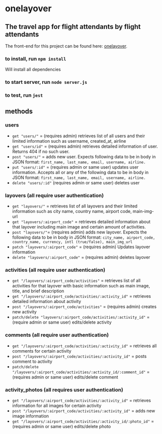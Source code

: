 # onelayover
## The travel app for flight attendants by flight attendants

The front-end for this project can be found here: [onelayover](https://github.com/JAWeiss89/onelayover).  

### to install, run `npm install`
Will install all dependencies

### to start server, run `node server.js`

### to test, run `jest`
## methods
### users

* `get "users/"` = (requires admin) retrieves list of all users and their limited information such as username, created_at, airline
* `get "users/id"` = (requires admin) retrieves detailed information of user. Returns 404 if no such user. 
* `post "users/"` = adds new user. Expects following data to be in body in JSON format: `first_name, last_name, email, username, airline.`
* `put "users/:id"` = (requires admin or same user) updates user information. Accepts all or any of the  following data to be in body in JSON format: `first_name, last_name, email, username, airline.` 
* `delete "users/:id"` (requires admin or same user) deletes user

### layovers (all require user authentication)
* `get "layovers/"` = retrieves list of all layovers and their limited information such as city name, country name, airport code, main-img-url
* `get "layovers/:airport_code"` = retrieves detailed information about that layover including main image and certain amount of activities. 
* `post "layovers/"`= (requires admin) adds new layover. Expects the following data to be in body in JSON format: `city_name, airport_code, country_name, currency, intl (true/false), main_img_url` 
* `patch "layovers/:airport_code"` = (requires admin) Updates layover information
* `delete "layovers/:airport_code"` = (requires admin) deletes layover

### activities (all require user authentication) 
* `get "/layovers/:airport_code/activities"` = retrieves list of all activities for that layover with basic information such as main image, title, and brief description
* `get "/layovers/:airport_code/activities/:activity_id"` = retrieves detailed information about activity
* `post "/layovers/:airport_code/activities"` = (requires admin) creates new activity
* `patch/delete "layovers/:airport_code/activities/:activity_id"` = (require admin or same user) edits/delete activity

### comments (all require user authentication)
* `get "/layovers/:airport_code/activities/:activity_id"` = retrieves all comments for certain activity
* `post "/layovers/:airport_code/activities/:activity_id"` = posts comment to activity
* `patch/delete "/layovers/:airport_code/activities/:activity_id/:comment_id"` = (requires admin or same user) edits/delete comment

### activity_photos (all requires user authentication)
* `get "/layovers/:airport_code/activities/:activity_id"` = retrieves information for all images for certain activity
* `post "/layovers/:airport_code/activities/:activity_id"` = adds new image information
* `get "/layovers/:airport_code/activities/:activity_id/:photo_id"` = (requires admin or same user) edits/delete photo